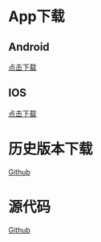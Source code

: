 # App下载

## Android  
[点击下载](http://blinker.clz.me/blinker-2.2.7-beta.apk)  

## IOS  
[点击下载](https://itunes.apple.com/cn/app/id1357907814)  


# 历史版本下载  
[Github](https://github.com/blinker-iot/app-release/releases)   

# 源代码    
[Github](https://github.com/coloz/blinker-app)  